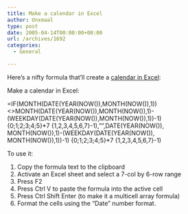 ```yaml
---
title: Make a calendar in Excel
author: Unxmaal
type: post
date: 2005-04-14T00:00:00+00:00
url: /archives/1692
categories:
  - General

---
```

Here&#8217;s a nifty formula that&#8217;ll create a [calendar in Excel][1]:

Make a calendar in Excel:

=IF(MONTH(DATE(YEAR(NOW()),MONTH(NOW()),1))  
<>MONTH(DATE(YEAR(NOW()),MONTH(NOW()),1)-  
(WEEKDAY(DATE(YEAR(NOW()),MONTH(NOW()),1))-1)  
{0;1;2;3;4;5}*7 {1,2,3,4,5,6,7}-1),&#8221;&#8221;,DATE(YEAR(NOW()),  
MONTH(NOW()),1)-(WEEKDAY(DATE(YEAR(NOW()),  
MONTH(NOW()),1))-1) {0;1;2;3;4;5}*7 {1,2,3,4,5,6,7}-1)

To use it:

1. Copy the formula text to the clipboard  
2. Activate an Excel sheet and select a 7-col by 6-row range  
3. Press F2  
4. Press Ctrl V to paste the formula into the active cell  
5. Press Ctrl Shift Enter (to make it a multicell array formula)  
6. Format the cells using the &#8220;Date&#8221; number format.

 [1]: http://www.slackermanager.com/slacker_manager/2005/04/make_a_calendar.html